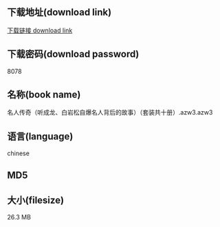 ## 下载地址(download link)
[下载链接 download link](https://voluble-croquembouche-d321dc.netlify.app/?s=%E5%90%8D%E4%BA%BA%E4%BC%A0%E5%A5%87%EF%BC%88%E5%90%AC%E6%88%90%E9%BE%99%E3%80%81%E7%99%BD%E5%B2%A9%E6%9D%BE%E8%87%AA%E7%88%86%E5%90%8D%E4%BA%BA%E8%83%8C%E5%90%8E%E7%9A%84%E6%95%85%E4%BA%8B%EF%BC%89%EF%BC%88%E5%A5%97%E8%A3%85%E5%85%B1%E5%8D%81%E5%86%8C%EF%BC%89.azw3)

## 下载密码(download password)
8078

## 名称(book name)
名人传奇（听成龙、白岩松自爆名人背后的故事）（套装共十册）.azw3.azw3

## 语言(language)
chinese

## MD5


## 大小(filesize)
26.3 MB
